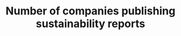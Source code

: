 ﻿---
title: Number  of  companies  publishing  sustainability  reports
permalink: /12-6-1/
sdg_goal: 12
layout: indicator
indicator: 12.6.1
indicator_variable: null
graph: null
graph_type_description: null
graph_status_notes: unk
variable_description: null
variable_notes: null
un_designated_tier: '3'
un_custodial_agency: 'UNEP,  UNCTAD'
target_id: '12.6'
has_metadata: false
goal_meta_link: 'http://unstats.un.org/sdgs/files/metadata-compilation/Metadata-Goal-12.pdf'
goal_meta_link_page: 9
indicator_name: Number  of  companies  publishing  sustainability  reports
target: >-
  Encourage  companies,  especially  large  and  transnational  companies,  to  adopt  sustainable  practices  and  to  integrate  sustainability  information  into  their  reporting  cycle.
source_title: null
source_notes: null
published: true  

---